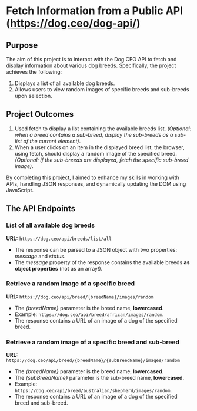 
# Fetch Information from a Public API (https://dog.ceo/dog-api/)

## Purpose
The aim of this project is to interact with the Dog CEO API to fetch and display information about various dog breeds. Specifically, the project achieves the following:
1. Displays a list of all available dog breeds.
2. Allows users to view random images of specific breeds and sub-breeds upon selection.


## Project Outcomes
1. Used fetch to display a list containing the available breeds list. *(Optional: when a breed contains a sub-breed, display the sub-breeds as a sub-list of the current element)*.
2. When a user clicks on an item in the displayed breed list, the browser, using fetch, should display a random image of the specified breed. *(Optional: if the sub-breeds are displayed, fetch the specific sub-breed image)*.

By completing this project, I aimed to enhance my skills in working with APIs, handling JSON responses, and dynamically updating the DOM using JavaScript.

## The API Endpoints

### List of all available dog breeds
**URL:** `https://dog.ceo/api/breeds/list/all`
- The response can be parsed to a JSON object with two properties: *message* and *status*.
- The *message* property of the response contains the available breeds **as object properties** (not as an array!).

### Retrieve a random image of a specific breed 
**URL:** `https://dog.ceo/api/breed/{breedName}/images/random`
- The *{breedName}* parameter is the breed name, **lowercased**.
- Example: `https://dog.ceo/api/breed/african/images/random`.
- The response contains a URL of an image of a dog of the specified breed.

### Retrieve a random image of a specific breed and sub-breed
**URL:** `https://dog.ceo/api/breed/{breedName}/{subBreedName}/images/random`
- The *{breedName}* parameter is the breed name, **lowercased**.
- The *{subBreedName}* parameter is the sub-breed name, **lowercased**.
- Example: `https://dog.ceo/api/breed/australian/shepherd/images/random`.
- The response contains a URL of an image of a dog of the specified breed and sub-breed.
